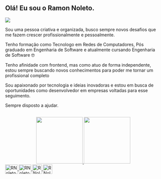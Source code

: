 ## Olá! Eu sou o Ramon Noleto.
<div style="display: inline_block">
    
  <a href="https://www.linkedin.com/in/ramon-noleto-b0913545/" target="_blank"><img src="https://img.shields.io/badge/-LinkedIn-%230077B5?style=for-the-badge&logo=linkedin&logoColor=white" target="_blank"></a>
  </div>

<p>Sou uma pessoa criativa e organizada, busco sempre novos desafios que me fazem crescer profissionalmente e pessoalmente.</p>
<p>Tenho formação como Tecnologo em Redes de Computadores, Pós graduado em Engenharia de Software e atualmente cursando Engenharia de Software 🤓 </p>
<p>Tenho afinidade com frontend, mas como atuo de forma independente, estou sempre buscando novos conhecimentos para poder me tornar um profissional completo</p>
<p>Sou apaixonado por tecnologia e ideias inovadoras e estou em busca de oportunidades como desenvolvedor em empresas voltadas para esse seguimento.</p>
<p>Sempre disposto a ajudar.</p>

##

<div align="center">
  <a href="https://github.com/RNoleto">
  <img height="150em" src="https://github-readme-stats.vercel.app/api?username=RNoleto&show_icons=true&theme=dark&include_all_commits=true&count_private=true"/>
  <img height="150em" src="https://github-readme-stats.vercel.app/api/top-langs/?username=RNoleto&layout=compact&langs_count=7&theme=dark"/>
</div>
  
<div style="display: inline_block">
  <img align="center" alt="RNoleto-HTML" height="30" width="40" src="https://cdn.jsdelivr.net/gh/devicons/devicon/icons/html5/html5-original.svg">
  <img align="center" alt="RNoleto-CSS" height="30" width="40" src="https://cdn.jsdelivr.net/gh/devicons/devicon/icons/css3/css3-original.svg">
  <img align="center" alt="RNoleto-Js" height="30" widht="40" src="https://cdn.jsdelivr.net/gh/devicons/devicon/icons/javascript/javascript-original.svg"/>
  <img align="center" alt="RNoleto-Js" height="30" widht="40" src="https://cdn.jsdelivr.net/gh/devicons/devicon/icons/visualstudio/visualstudio-plain.svg"/>
</div> 

  
  
